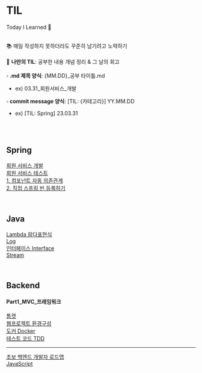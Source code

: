 # TIL
Today I Learned 📝
<br><br>

📚 매일 작성하지 못하더라도 꾸준히 남기려고 노력하기 <br><br>
🐥 **나만의 TIL**: 공부한 내용 개념 정리 & 그 날의 회고 <br><br>
▫️ **.md 제목 양식**: {MM.DD}_공부 타이틀.md <br>
  - ex) 03.31_회원서비스_개발 <br>
  
▫️ **commit message 양식**: [TIL: {카테고리}] YY.MM.DD 
  - ex) [TIL: Spring] 23.03.31

<br><br>

## Spring
[회원 서비스 개발](https://github.com/hyebinnn/TIL/blob/main/Spring/03.31_%ED%9A%8C%EC%9B%90%EC%84%9C%EB%B9%84%EC%8A%A4_%EA%B0%9C%EB%B0%9C.md) <br>
[회원 서비스 테스트](https://github.com/hyebinnn/TIL/blob/main/Spring/04.03_%ED%9A%8C%EC%9B%90%EC%84%9C%EB%B9%84%EC%8A%A4_%ED%85%8C%EC%8A%A4%ED%8A%B8.md) <br>
[1. 컴포넌트 자동 의존관계](https://github.com/hyebinnn/TIL/blob/main/Spring/04.04_%EC%BB%B4%ED%8F%AC%EB%84%8C%ED%8A%B8_%EC%9E%90%EB%8F%99%EC%9D%98%EC%A1%B4%EA%B4%80%EA%B3%84.md)
<br>
[2. 직접 스프링 빈 등록하기](https://github.com/hyebinnn/TIL/blob/main/Spring/04.13_%EC%A7%81%EC%A0%91_%EC%8A%A4%ED%94%84%EB%A7%81%EB%B9%88_%EB%93%B1%EB%A1%9D.md)

<br>

## Java
[Lambda 람다표현식](https://github.com/hyebinnn/TIL/blob/main/Java/04.04_Lambda_Expression.md)<br>
[Log](https://github.com/hyebinnn/TIL/blob/main/Java/04.07_Log.md)<br>
[인터페이스 Interface](https://github.com/hyebinnn/TIL/blob/main/Java/05.12_Interface.md)<br>
[Stream](https://github.com/hyebinnn/TIL/blob/main/Java/05.12_Stream.md)<br>

<br>

## Backend
#### Part1_MVC_프레임워크
[톰캣](https://github.com/hyebinnn/TIL/blob/main/Java/04.26_Tomcat.md)<br>
[웹프로젝트 환경구성](https://github.com/hyebinnn/TIL/blob/main/Backend/Part1_MVC_%ED%94%84%EB%A0%88%EC%9E%84%EC%9B%8C%ED%81%AC/04.28_%EC%9B%B9%ED%94%84%EB%A1%9C%EC%A0%9D%ED%8A%B8_%ED%99%98%EA%B2%BD%EA%B5%AC%EC%84%B1.md)<br>
[도커 Docker](https://github.com/hyebinnn/TIL/blob/main/Java/07.16_Docker.md)<br>
[테스트 코드 TDD](https://github.com/hyebinnn/TIL/blob/main/Backend/Part1_MVC_%ED%94%84%EB%A0%88%EC%9E%84%EC%9B%8C%ED%81%AC/07.19_%ED%85%8C%EC%8A%A4%ED%8A%B8%EC%BD%94%EB%93%9C.md)<br>

---

[초보 백엔드 개발자 로드맵](https://github.com/hyebinnn/TIL/blob/main/Backend/07.24_%EC%B4%88%EB%B3%B4_%EB%B0%B1%EC%97%94%EB%93%9C%EA%B0%9C%EB%B0%9C%EC%9E%90_%EB%A1%9C%EB%93%9C%EB%A7%B5.md)<br>
[JavaScript](https://github.com/hyebinnn/TIL/blob/main/Java/07.25_JavaScript.md)<br>

